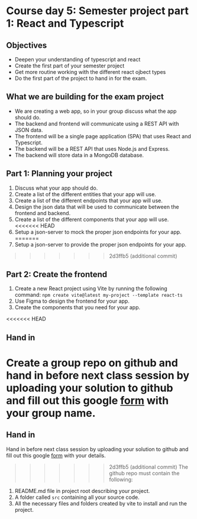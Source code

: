 # Course day 5: Semester project part 1: React and Typescript

## Objectives
- Deepen your understanding of typescript and react
- Create the first part of your semester project
- Get more routine working with the different react ojbect types
- Do the first part of the project to hand in for the exam.

## What we are building for the exam project
- We are creating a web app, so in your group discuss what the app should do.
- The backend and frontend will communicate using a REST API with JSON data.
- The frontend will be a single page application (SPA) that uses React and Typescript.
- The backend will be a REST API that uses Node.js and Express.
- The backend will store data in a MongoDB database.

## Part 1: Planning your project
1. Discuss what your app should do.
2. Create a list of the different entities that your app will use.
3. Create a list of the different endpoints that your app will use.
4. Design the json data that will be used to communicate between the frontend and backend.
5. Create a list of the different components that your app will use.
<<<<<<< HEAD
6. Setup a json-server to mock the proper json endpoints for your app.
=======
6. Setup a json-server to provide the proper json endpoints for your app.
>>>>>>> 2d3ffb5 (additional commit)

## Part 2: Create the frontend
1. Create a new React project using Vite by running the following command:
`npm create vite@latest my-project --template react-ts`
2. Use Figma to design the frontend for your app.
3. Create the components that you need for your app.

<<<<<<< HEAD
## Hand in
Create a group repo on github and hand in before next class session by uploading your solution to github and fill out this google [form](https://forms.gle/Yzhcp7raAw3d2J53A) with your group name.
=======





## Hand in
Hand in before next class session by uploading your solution to github and fill out this google [form](https://forms.gle/Yzhcp7raAw3d2J53A) with your details.
>>>>>>> 2d3ffb5 (additional commit)
The github repo must contain the following:
1. README.md file in project root describing your project.
2. A folder called `src` containing all your source code.
3. All the necessary files and folders created by vite to install and run the project.


